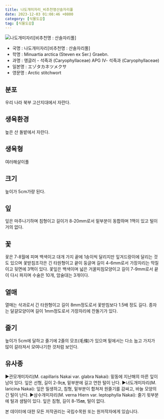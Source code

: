 ```yaml
---
title: 나도개미자리_비추천명산솔자리풀
date: 2023-12-03 01:08:46 +0800
category: [식물도감]
tag: [식물도감]
---
```




![나도개미자리[비추천명 : 산솔자리풀]](/fileUpload/plants/basic/Caryophyllaceae/Minuartia/10183/1_th2.JPG)
- 국명 : 나도개미자리[비추천명 : 산솔자리풀]
- 학명 : Minuartia arctica (Steven ex Ser.) Graebn.
- 과명 : 앵글러 - 석죽과 (Caryophyllaceae) APG Ⅳ- 석죽과 (Caryophyllaceae)
- 일본명 : エゾタカネツメクサ
- 영문명 : Arctic stitchwort


## 분포
우리 나라 북부 고산지대에서 자란다.
## 생육환경
높은 산 돌밭에서 자란다.
## 생육형
여러해살이풀 
## 크기
높이가 5cm가량 된다.
## 잎
잎은 마주나기하며 침형이고 길이가 8-20mm로서 밑부분이 동합하며 1맥이 있고 털이 거의 없다.
## 꽃
꽃은 7-8월에 피며 백색이고 대개 가지 끝에 1송이씩 달리지만 잎겨드랑이에 달리는 것도 있으며 꽃받침조각은 긴 타원형이고 끝이 둥글며 길이 4-6mm로서 가장자리는 막질이고 뒷면에 3맥이 있다. 꽃잎은 백색이며 넓은 거꿀피침모양이고 길이 7-9mm로서 끝이 다시 파지며 수술은 10개, 암술대는 3개이다.
## 열매
열매는 삭과로서 긴 타원형이고 길이 8mm정도로서 꽃받침보다 1.5배 정도 길다. 종자는 달걀모양이며 길이 1mm정도로서 가장자리에 잔돌기가 있다.
## 줄기
높이가 5cm에 달하고 줄기에 2줄의 모조(毛條)가 있으며 밑에서는 다소 눕고 가지가 많이 갈라져서 모여나기한 것처럼 보인다.
## 유사종
▶관모개미자리(M. capillaris Nakai var. glabra Nakai): 밑동에 지난해의 마른 잎이 남아 있다. 잎은 선형, 길이 2-9㎝, 밑부분에 길고 연한 털이 난다.▶너도개미자리(M. laricina Nakai): 잎은 밀생하고, 침형, 밑부분이 합쳐져 원줄기를 감싸고, 바늘 모양의 긴 털이 난다. ▶삼수개미자리(M. verna Hiern var. leptophylla Nakai): 줄기 윗부분에 털과 샘털이 있다. 잎은 침형, 길이 8-15㎜, 털이 없다.






본 데이터에 대한 모든 저작권리는 국립수목원 또는 원저작자에게 있습니다.
